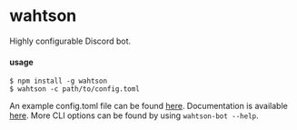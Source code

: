 # wahtson

Highly configurable Discord bot.

#### usage

```
$ npm install -g wahtson
$ wahtson -c path/to/config.toml
```

An example config.toml file can be found [here](https://github.com/wahtson/bot/blob/master/config-example.toml). Documentation is available [here](https://wahtson.js.org/wiki/2.2.0/config). More CLI options can be found by using `wahtson-bot --help`.

